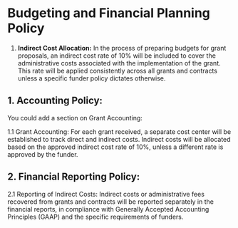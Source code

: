 # Budgeting and Financial Planning Policy

1. **Indirect Cost Allocation:** In the process of preparing budgets for grant proposals, an indirect cost rate of 10% will be included to cover the administrative costs associated with the implementation of the grant. This rate will be applied consistently across all grants and contracts unless a specific funder policy dictates otherwise.

## 1. Accounting Policy:

You could add a section on Grant Accounting:

1.1 Grant Accounting: For each grant received, a separate cost center will be established to track direct and indirect costs. Indirect costs will be allocated based on the approved indirect cost rate of 10%, unless a different rate is approved by the funder.

## 2. Financial Reporting Policy:

 2.1 Reporting of Indirect Costs: Indirect costs or administrative fees recovered from grants and contracts will be reported separately in the financial reports, in compliance with Generally Accepted Accounting Principles (GAAP) and the specific requirements of funders.
